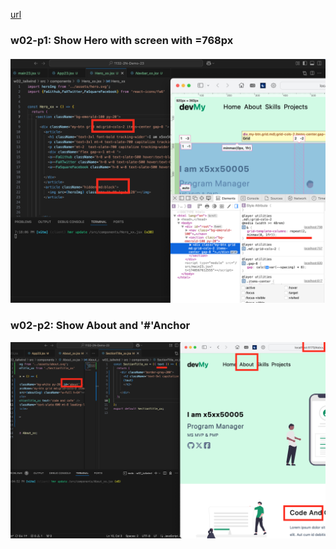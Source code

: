 [url](https://github.com/0x55xx5/1132-2N-Demo-23/tree/main)

### w02-p1: Show Hero with screen with =768px

####

![](w02-p1.png)

### w02-p2: Show About and '#'Anchor

![](w02-p2.png)

```

```
